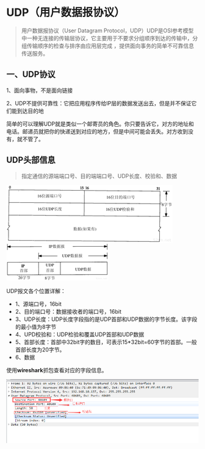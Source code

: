 # UDP（用户数据报协议）

> 用户数据报协议（User Datagram Protocol，UDP）UDP是OSI参考模型中一种无连接的传输层协议，它主要用于不要求分组顺序到达的传输中，分组传输顺序的检查与排序由应用层完成 ，提供面向事务的简单不可靠信息传送服务。


## 一、UDP协议

1、面向事物，不是面向链接

2、UDP不提供可靠性：它把应用程序传给IP层的数据发送出去，但是并不保证它们能到达目的地



简单的可以理解UDP就是类似一个邮寄员的角色。你只要告诉它，对方的地址和电话。邮递员就把你的快递送到对应的地方，但是中间可能会丢失。对方收到没有，就不管了。

## UDP头部信息

> 指定通信的源端端口号、目的端端口号、UDP长度、校验和、数据

  ![udp-1](udp-1.png)
  ![udp-2](udp-2.png)



UDP报文各个位置详解：

- 1、源端口号，16bit
- 2、目的端口号：数据接收者的端口号，16bit
- 3、UDP长度：UDP长度字段指的是UDP首部和UDP数据的字节长度。该字段的最小值为8字节
- 4、UPD校验和：UDP检验和覆盖UDP首部和UDP数据
- 5、首部长度：首部中32bit字的数目，可表示15*32bit=60字节的首部。一般首部长度为20字节。
- 6、数据


使用**wireshark**抓包查看对应的字段信息。

![](udp-3.png)